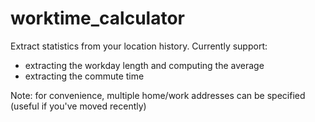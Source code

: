 # worktime_calculator

Extract statistics from your location history.
Currently support:
* extracting the workday length and computing the average
* extracting the commute time

Note: for convenience, multiple home/work addresses can be specified (useful if you've moved recently)
